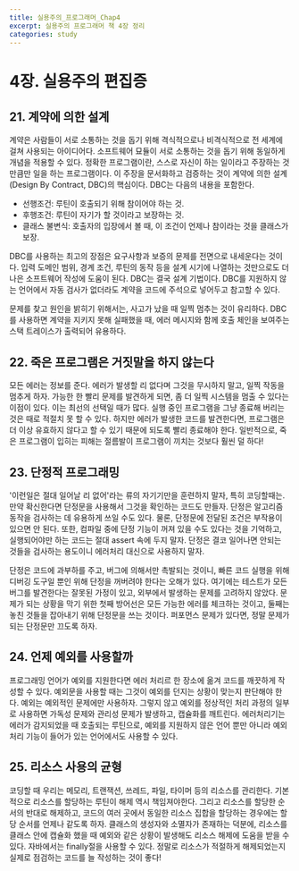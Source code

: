 ```yaml
---
title: 실용주의_프로그래머_Chap4
excerpt: 실용주의 프로그래머 책 4장 정리
categories: study
---
```


# 4장. 실용주의 편집증

## 21. 계약에 의한 설계

계약은 사람들이 서로 소통하는 것을 돕기 위해 격식적으로나 비격식적으로 전 세계에 걸쳐 사용되는 아이디어다. 소프트웨어 묘듈이 서로 소통하는 것을 돕기 위해 동일하게 개념을 적용할 수 있다. 정확한 프로그램이란, 스스로 자신이 하는 일이라고 주장하는 것 만큼만 일을 하는 프로그램이다. 이 주장을 문서화하고 검증하는 것이 계약에 의한 설계(Design By Contract, DBC)의 핵심이다. DBC는 다음의 내용을 포함한다.

- 선행조건: 루틴이 호출되기 위해 참이어야 하는 것.
- 후행조건: 루틴이 자기가 할 것이라고 보장하는 것.
- 클래스 불변식: 호출자의 입장에서 볼 때, 이 조건이 언제나 참이라는 것을 클래스가 보장.

DBC를 사용하는 최고의 장점은 요구사항과 보증의 문제를 전면으로 내세운다는 것이다. 입력 도메인 범위, 경계 조건, 루틴의 동작 등을 설계 시기에 나열하는 것만으로도 더 나은 소프트웨어 작성에 도움이 된다. DBC는 결국 설계 기법이다. DBC를 지원하지 않는 언어에서 자동 검사가 없더라도 계약을 코드에 주석으로 넣어두고 참고할 수 있다.

문제를 찾고 원인을 밝히기 위해서는, 사고가 났을 때 일찍 멈추는 것이 유리하다. DBC를 사용하면 계약을 지키지 못해 실패했을 때, 에러 메시지와 함께 호출 체인을 보여주는 스택 트레이스가 출력되어 유용하다.



## 22. 죽은 프로그램은 거짓말을 하지 않는다

모든 에러는 정보를 준다. 에러가 발생할 리 없다며 그것을 무시하지 말고, 일찍 작동을 멈추게 하자. 가능한 한 빨리 문제를 발견하게 되면, 좀 더 일찍 시스템을 멈출 수 있다는 이점이 있다. 이는 최선의 선택일 때가 많다. 실행 중인 프로그램을 그냥 종료해 버리는 것은 때로 적절치 못 할 수 있다. 하지만 에러가 발생한 코드를 발견한다면, 프로그램은 더 이상 유효하지 않다고 할 수 있기 때문에 되도록 빨리 종료해야 한다. 일반적으로, 죽은 프로그램이 입히는 피해는 절름발이 프로그램이 끼치는 것보다 훨씬 덜 하다!



## 23. 단정적 프로그래밍

'이런일은 절대 일어날 리 없어'라는 류의 자기기만을 훈련하지 말자, 특히 코딩할때는. 만약 확신한다면 단정문을 사용해서 그것을 확인하는 코드도 만들자. 단정은 알고리즘 동작을 검사하는 데 유용하게 쓰일 수도 있다. 물론, 단정문에 전달된 조건은 부작용이 있으면 안 된다. 또한, 컴파일 중에 단정 기능이 꺼져 있을 수도 있다는 것을 기억하고, 실행되어야만 하는 코드는 절대 assert 속에 두지 말자. 단정은 결코 일어나면 안되는 것들을 검사하는 용도이니 에러처리 대신으로 사용하지 말자.

단정은 코드에 과부하를 주고, 버그에 의해서만 촉발되는 것이니, 빠른 코드 실행을 위해 디버깅 도구일 뿐인 위해 단정을 꺼버려야 한다는 오해가 있다. 여기에는 테스트가 모든 버그를 발견한다는 잘못된 가정이 있고, 외부에서 발생하는 문제를 고려하지 않았다. 문제가 되는 상황을 막기 위한 첫째 방어선은 모든 가능한 에러를 체크하는 것이고, 둘째는 놓친 것들을 잡아내기 위해 단정문을 쓰는 것이다. 퍼포먼스 문제가 있다면, 정말 문제가 되는 단정문만 끄도록 하자.



## 24. 언제 예외를 사용할까

프로그래밍 언어가 예외를 지원한다면 에러 처리르 한 장소에 옮겨 코드를 깨끗하게 작성할 수 있다. 예외문을 사용할 때는 그것이 예외를 던지는 상황이 맞는지 판단해야 한다. 예외는 예외적인 문제에만 사용하자. 그렇지 않고 예외를 정상적인 처리 과정의 일부로 사용하면 가독성 문제와 관리성 문제가 발생하고, 캡슐화를 깨트린다. 에러처리기는 에러가 감지되었을 때 호출되는 루틴으로, 예외를 지원하지 않은 언어 뿐만 아니라 예외 처리 기능이 들어가 있는 언어에서도 사용할 수 있다.



## 25. 리소스 사용의 균형

코딩할 때 우리는 메모리, 트랜잭션, 쓰레드, 파일, 타이머 등의 리소스를 관리한다. 기본적으로 리소스를 할당하는 루틴이 해제 역시 책임져야한다. 그리고 리소스를 할당한 순서의 반대로 해제하고, 코드의 여러 곳에서 동일한 리소스 집합을 할당하는 경우에는 할당 순서를 언제나 같도록 하자. 클래스의 생성자와 소멸자가 존재하는 덕분에, 리소스를 클래스 안에 캡슐화 했을 때 예외와 같은 상황이 발생해도 리소스 해제에 도움을 받을 수 있다. 자바에서는 finally절을 사용할 수 있다. 정말로 리소스가 적절하게 해제되었는지 실제로 점검하는 코드를 늘 작성하는 것이 좋다!
